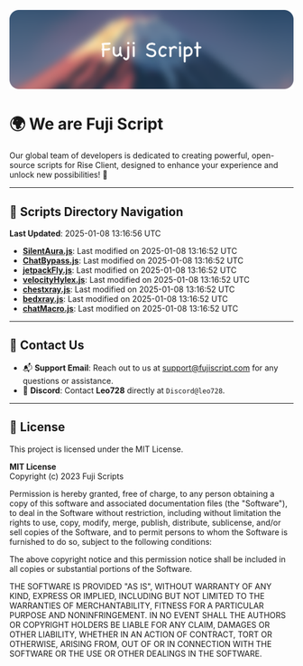 ![Banner](.github/b.webp)

# 🌍 **We are Fuji Script**

Our global team of developers is dedicated to creating powerful, open-source scripts for Rise Client, designed to enhance your experience and unlock new possibilities! 🌟

---
<!-- SCRIPTS_NAVIGATION_START -->
## 📂 **Scripts Directory Navigation**

**Last Updated**: 2025-01-08 13:16:56 UTC

- **[SilentAura.js](scripts/SilentAura.js)**: Last modified on 2025-01-08 13:16:52 UTC
- **[ChatBypass.js](scripts/ChatBypass.js)**: Last modified on 2025-01-08 13:16:52 UTC
- **[jetpackFly.js](scripts/jetpackFly.js)**: Last modified on 2025-01-08 13:16:52 UTC
- **[velocityHylex.js](scripts/velocityHylex.js)**: Last modified on 2025-01-08 13:16:52 UTC
- **[chestxray.js](scripts/chestxray.js)**: Last modified on 2025-01-08 13:16:52 UTC
- **[bedxray.js](scripts/bedxray.js)**: Last modified on 2025-01-08 13:16:52 UTC
- **[chatMacro.js](scripts/chatMacro.js)**: Last modified on 2025-01-08 13:16:52 UTC

<!-- SCRIPTS_NAVIGATION_END -->

---

## 💬 **Contact Us**  
- 📬 **Support Email**: Reach out to us at [support@fujiscript.com](mailto:support@fujiscript.com) for any questions or assistance.  
- 💬 **Discord**: Contact **Leo728** directly at `Discord@leo728`.

---

## 📜 **License**

This project is licensed under the MIT License.  

**MIT License**  
Copyright (c) 2023 Fuji Scripts  

Permission is hereby granted, free of charge, to any person obtaining a copy of this software and associated documentation files (the "Software"), to deal in the Software without restriction, including without limitation the rights to use, copy, modify, merge, publish, distribute, sublicense, and/or sell copies of the Software, and to permit persons to whom the Software is furnished to do so, subject to the following conditions:  

The above copyright notice and this permission notice shall be included in all copies or substantial portions of the Software.  

THE SOFTWARE IS PROVIDED "AS IS", WITHOUT WARRANTY OF ANY KIND, EXPRESS OR IMPLIED, INCLUDING BUT NOT LIMITED TO THE WARRANTIES OF MERCHANTABILITY, FITNESS FOR A PARTICULAR PURPOSE AND NONINFRINGEMENT. IN NO EVENT SHALL THE AUTHORS OR COPYRIGHT HOLDERS BE LIABLE FOR ANY CLAIM, DAMAGES OR OTHER LIABILITY, WHETHER IN AN ACTION OF CONTRACT, TORT OR OTHERWISE, ARISING FROM, OUT OF OR IN CONNECTION WITH THE SOFTWARE OR THE USE OR OTHER DEALINGS IN THE SOFTWARE.  
